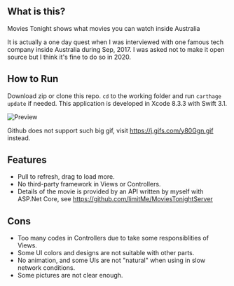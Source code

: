 
## What is this?

Movies Tonight shows what movies you can watch inside Australia

It is actually a one day quest when I was interviewed with one famous tech company inside Australia during Sep, 2017. I was asked not to make it open source but I think it's fine to do so in 2020.

## How to Run

Download zip or clone this repo. `cd` to the working folder and run `carthage update` if needed. This application is developed in Xcode 8.3.3 with Swift 3.1.

![Preview](https://j.gifs.com/y80Ggn.gif)

Github does not support such big gif, visit https://j.gifs.com/y80Ggn.gif instead.

## Features

- Pull to refresh, drag to load more.
- No third-party framework in Views or Controllers.
- Details of the movie is provided by an API written by myself with ASP.Net Core, see https://github.com/limitMe/MoviesTonightServer

## Cons

- Too many codes in Controllers due to take some responsiblities of Views. 
- Some UI colors and designs are not suitable with other parts.
- No animation, and some UIs are not "natural" when using in slow network conditions.
- Some pictures are not clear enough.
